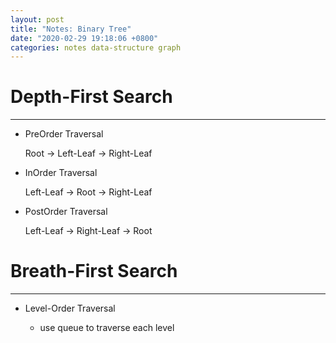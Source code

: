 ```yaml
---
layout: post
title: "Notes: Binary Tree"
date: "2020-02-29 19:18:06 +0800"
categories: notes data-structure graph
---
```


# Depth-First Search
---
- PreOrder Traversal

  Root -> Left-Leaf -> Right-Leaf

- InOrder Traversal

  Left-Leaf -> Root -> Right-Leaf

- PostOrder Traversal

  Left-Leaf -> Right-Leaf -> Root

# Breath-First Search
---
- Level-Order Traversal

  - use queue to traverse each level
